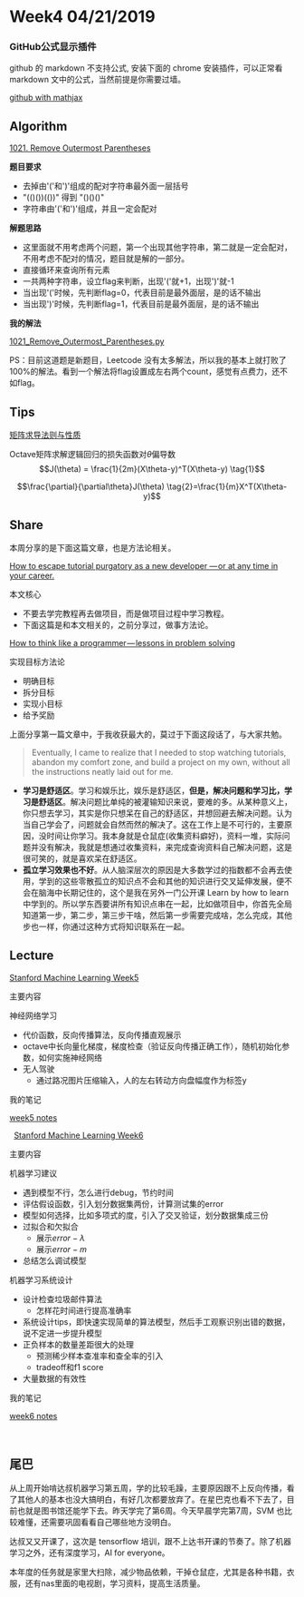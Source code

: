 # Week4 04/21/2019


### GitHub公式显示插件
github 的 markdown 不支持公式, 安装下面的 chrome 安装插件，可以正常看 markdown 文中的公式，当然前提是你需要过墙。

[github with mathjax](https://chrome.google.com/webstore/detail/github-with-mathjax/ioemnmodlmafdkllaclgeombjnmnbima)


## Algorithm

[1021. Remove Outermost Parentheses](https://leetcode.com/problems/remove-outermost-parentheses/)

**题目要求**
- 去掉由'('和')'组成的配对字符串最外面一层括号
- "(()())(())" 得到 "()()()"
- 字符串由'('和')'组成，并且一定会配对

**解题思路**
- 这里面就不用考虑两个问题，第一个出现其他字符串，第二就是一定会配对，不用考虑不配对的情况，题目就是解的一部分。
- 直接循环来查询所有元素
- 一共两种字符串，设立flag来判断，出现'('就+1，出现')'就-1
- 当出现'('时候，先判断flag=0，代表目前是最外面层，是的话不输出
- 当出现')'时候，先判断flag=1，代表目前是最外面层，是的话不输出

**我的解法**

[1021_Remove_Outermost_Parentheses.py](https://github.com/rubust-ai/Leetcode-python3/blob/master/1021_Remove_Outermost_Parentheses.py)

PS：目前这道题是新题目，Leetcode 没有太多解法，所以我的基本上就打败了100%的解法。看到一个解法将flag设置成左右两个count，感觉有点费力，还不如flag。




## Tips

[矩阵求导法则与性质](https://blog.csdn.net/crazy_scott/article/details/80557814)

Octave矩阵求解逻辑回归的损失函数对$\theta$偏导数
$$J(\theta) = \frac{1}{2m}(X\theta-y)^T(X\theta-y) \tag{1}$$

$$\frac{\partial}{\partial\theta}J(\theta) \tag{2}=\frac{1}{m}X^T(X\theta-y)$$




## Share

本周分享的是下面这篇文章，也是方法论相关。

[How to escape tutorial purgatory as a new developer — or at any time in your career.](https://medium.freecodecamp.org/how-to-escape-tutorial-purgatory-as-a-new-developer-or-at-any-time-in-your-career-e3a4b2384a40)

本文核心
- 不要去学完教程再去做项目，而是做项目过程中学习教程。
- 下面这篇是和本文相关的，之前分享过，做事方法论。

[How to think like a programmer — lessons in problem solving](https://medium.freecodecamp.org/how-to-think-like-a-programmer-lessons-in-problem-solving-d1d8bf1de7d2)

实现目标方法论
- 明确目标
- 拆分目标
- 实现小目标
- 给予奖励



上面分享第一篇文章中，于我收获最大的，莫过于下面这段话了，与大家共勉。
> Eventually, I came to realize that I needed to stop watching tutorials, abandon my comfort zone, and build a project on my own, without all the instructions neatly laid out for me.

- **学习是舒适区**。学习和娱乐比，娱乐是舒适区，**但是，解决问题和学习比，学习是舒适区**。解决问题比单纯的被灌输知识来说，要难的多。从某种意义上，你只想去学习，其实是你只想呆在自己的舒适区，并想回避去解决问题。认为当自己学会了，问题就会自然而然的解决了。这在工作上是不可行的，主要原因，没时间让你学习。我本身就是仓鼠症(收集资料癖好)，资料一堆，实际问题并没有解决，我就是想通过收集资料，来完成查询资料自己解决问题，这是很可笑的，就是喜欢呆在舒适区。
- **孤立学习效果也不好**。从人脑深层次的原因是大多数学过的指数都不会再去使用，学到的这些零散孤立的知识点不会和其他的知识进行交叉延伸发展，便不会在脑海中长期记住的，这个是我在另外一门公开课 Learn by how to learn 中学到的。所以学东西要讲所有知识点串在一起，比如做项目中，你首先全局知道第一步，第二步，第三步干啥，然后第一步需要完成啥，怎么完成，其他步也一样，你通过这种方式将知识联系在一起。

## Lecture

[Stanford Machine Learning Week5](https://www.coursera.org/learn/machine-learning/home/week/5)

主要内容

神经网络学习
- 代价函数，反向传播算法，反向传播直观展示
- octave中长向量化梯度，梯度检查（验证反向传播正确工作），随机初始化参数，如何实施神经网络
- 无人驾驶
    - 通过路况图片压缩输入，人的左右转动方向盘幅度作为标签y

我的笔记

[week5 notes](https://github.com/rubust-ai/CS229-Machine-Learning/blob/master/week05.md)

&nbsp;
[Stanford Machine Learning Week6](https://www.coursera.org/learn/machine-learning/home/week/6)

主要内容

机器学习建议
- 遇到模型不行，怎么进行debug，节约时间
- 评估假设函数，引入划分数据集两份，计算测试集的error
- 模型如何选择，比如多项式的度，引入了交叉验证，划分数据集成三份
- 过拟合和欠拟合
    - 展示$error-\lambda$
    - 展示$error-m$
- 总结怎么调试模型

机器学习系统设计
- 设计检查垃圾邮件算法
    - 怎样花时间进行提高准确率
- 系统设计tips，即快速实现简单的算法模型，然后手工观察识别出错的数据，说不定进一步提升模型
- 正负样本的数量差距很大的处理
    - 预测稀少样本查准率和查全率的引入
    - tradeoff和f1 score
- 大量数据的有效性

我的笔记

[week6 notes](https://github.com/rubust-ai/CS229-Machine-Learning/blob/master/week06.md)

&nbsp;

## 尾巴
从上周开始啃达叔机器学习第五周，学的比较毛躁，主要原因跟不上反向传播，看了其他人的基本也没大搞明白，有好几次都要放弃了。在星巴克也看不下去了，目前也就是图书馆还能学下去。昨天学完了第6周。今天早晨学完第7周，SVM 也比较难懂，还需要巩固看看自己哪些地方没明白。

达叔又又开课了，这次是 tensorflow 培训，跟不上达书开课的节奏了。除了机器学习之外，还有深度学习，AI for everyone。

本年度的任务就是家里大扫除，减少物品依赖，干掉仓鼠症，尤其是各种书籍，衣服，还有nas里面的电视剧，学习资料，提高生活质量。